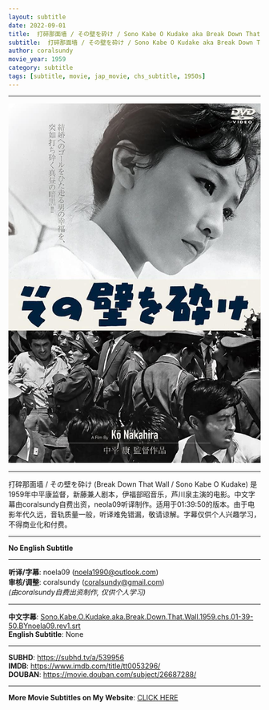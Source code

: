 ```yaml
---
layout: subtitle
date: 2022-09-01
title:  打碎那面墙 / その壁を砕け / Sono Kabe O Kudake aka Break Down That Wall 1959 Subtitle (Chinese)
subtitle:  打碎那面墙 / その壁を砕け / Sono Kabe O Kudake aka Break Down That Wall 1959 Subtitle (Chinese)
author: coralsundy
movie_year: 1959
category: subtitle
tags: [subtitle, movie, jap_movie, chs_subtitle, 1950s]
---
```


------

<img src="../assets/tt0053296.jpg" alt="tt0053296_cover_art" />

------

打碎那面墙 / その壁を砕け (Break Down That Wall / Sono Kabe O Kudake) 是1959年中平康监督，新藤兼人剧本，伊福部昭音乐，芦川泉主演的电影。中文字幕由coralsundy自费出资，neola09听译制作。适用于01:39:50的版本。由于电影年代久远，音轨质量一般，听译难免错漏，敬请谅解。字幕仅供个人兴趣学习，不得商业化和付费。

------

**No English Subtitle**

------

**听译/字幕**: noela09 (noela1990@outlook.com)<br>
**审核/调整**: coralsundy (coralsundy@gmail.com)<br>
*(由coralsundy自费出资制作, 仅供个人学习)*

------

**中文字幕**: [Sono.Kabe.O.Kudake.aka.Break.Down.That.Wall.1959.chs.01-39-50.BYnoela09.rev1.srt](../subtitles/Sono.Kabe.O.Kudake.aka.Break.Down.That.Wall.1959.chs.01-39-50.BYnoela09.rev1.srt)<br>
**English Subtitle**: None

------

**SUBHD**: <https://subhd.tv/a/539956><br>
**IMDB**: <https://www.imdb.com/title/tt0053296/><br>
**DOUBAN**: <https://movie.douban.com/subject/26687288/>

------

**More Movie Subtitles on My Website**: <a href='{% post_url 2021-01-10-subtitles-summary-list %}'>CLICK HERE</a>


